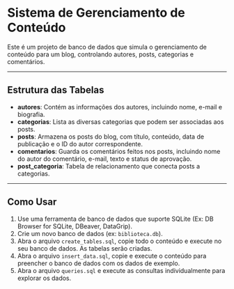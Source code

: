 # Sistema de Gerenciamento de Conteúdo

Este é um projeto de banco de dados que simula o gerenciamento de conteúdo para um blog, controlando autores, posts, categorias e comentários.

---

## Estrutura das Tabelas

- **autores**: Contém as informações dos autores, incluindo nome, e-mail e biografia.  
- **categorias**: Lista as diversas categorias que podem ser associadas aos posts.  
- **posts**: Armazena os posts do blog, com título, conteúdo, data de publicação e o ID do autor correspondente.  
- **comentarios**: Guarda os comentários feitos nos posts, incluindo nome do autor do comentário, e-mail, texto e status de aprovação.  
- **post_categoria**: Tabela de relacionamento que conecta posts a categorias.  

---

## Como Usar

1.  Use uma ferramenta de banco de dados que suporte SQLite (Ex: DB Browser for SQLite, DBeaver, DataGrip).
2.  Crie um novo banco de dados (ex: `biblioteca.db`).
3.  Abra o arquivo `create_tables.sql`, copie todo o conteúdo e execute no seu banco de dados. As tabelas serão criadas.
4.  Abra o arquivo `insert_data.sql`, copie e execute o conteúdo para preencher o banco de dados com os dados de exemplo.
5.  Abra o arquivo `queries.sql` e execute as consultas individualmente para explorar os dados.










